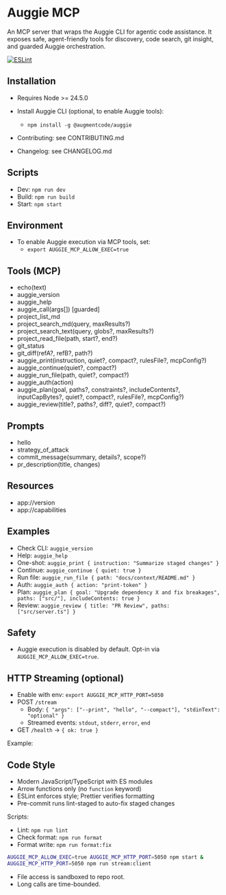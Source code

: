 # Auggie MCP

An MCP server that wraps the Auggie CLI for agentic code assistance. It exposes safe, agent-friendly tools for discovery, code search, git insight, and guarded Auggie orchestration.

[![ESLint](https://img.shields.io/badge/code%20style-ESLint%20%2B%20Prettier-blue)](https://eslint.org/)

## Installation

- Requires Node >= 24.5.0
- Install Auggie CLI (optional, to enable Auggie tools):
  - `npm install -g @augmentcode/auggie`

- Contributing: see CONTRIBUTING.md
- Changelog: see CHANGELOG.md

## Scripts

- Dev: `npm run dev`
- Build: `npm run build`
- Start: `npm start`

## Environment

- To enable Auggie execution via MCP tools, set:
  - `export AUGGIE_MCP_ALLOW_EXEC=true`

## Tools (MCP)

- echo(text)
- auggie_version
- auggie_help
- auggie_call(args[]) [guarded]
- project_list_md
- project_search_md(query, maxResults?)
- project_search_text(query, globs?, maxResults?)
- project_read_file(path, start?, end?)
- git_status
- git_diff(refA?, refB?, path?)
- auggie_print(instruction, quiet?, compact?, rulesFile?, mcpConfig?)
- auggie_continue(quiet?, compact?)
- auggie_run_file(path, quiet?, compact?)
- auggie_auth(action)
- auggie_plan(goal, paths?, constraints?, includeContents?, inputCapBytes?, quiet?, compact?, rulesFile?, mcpConfig?)
- auggie_review(title?, paths?, diff?, quiet?, compact?)

## Prompts

- hello
- strategy_of_attack
- commit_message(summary, details?, scope?)
- pr_description(title, changes)

## Resources

- app://version
- app://capabilities

## Examples

- Check CLI: `auggie_version`
- Help: `auggie_help`
- One-shot: `auggie_print { instruction: "Summarize staged changes" }`
- Continue: `auggie_continue { quiet: true }`
- Run file: `auggie_run_file { path: "docs/context/README.md" }`
- Auth: `auggie_auth { action: "print-token" }`
- Plan: `auggie_plan { goal: "Upgrade dependency X and fix breakages", paths: ["src/"], includeContents: true }`
- Review: `auggie_review { title: "PR Review", paths: ["src/server.ts"] }`

## Safety

- Auggie execution is disabled by default. Opt-in via `AUGGIE_MCP_ALLOW_EXEC=true`.

## HTTP Streaming (optional)

- Enable with env: `export AUGGIE_MCP_HTTP_PORT=5050`
- POST `/stream`
  - Body: `{ "args": ["--print", "hello", "--compact"], "stdinText": "optional" }`
  - Streamed events: `stdout`, `stderr`, `error`, `end`
- GET `/health` -> `{ ok: true }`

Example:

## Code Style

- Modern JavaScript/TypeScript with ES modules
- Arrow functions only (no `function` keyword)
- ESLint enforces style; Prettier verifies formatting
- Pre-commit runs lint-staged to auto-fix staged changes

Scripts:

- Lint: `npm run lint`
- Check format: `npm run format`
- Format write: `npm run format:fix`

```bash
AUGGIE_MCP_ALLOW_EXEC=true AUGGIE_MCP_HTTP_PORT=5050 npm start &
AUGGIE_MCP_HTTP_PORT=5050 npm run stream:client
```

- File access is sandboxed to repo root.
- Long calls are time-bounded.
